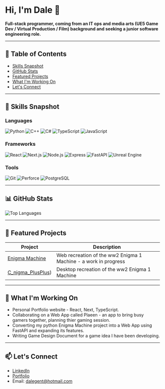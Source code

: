 # Hi, I'm Dale 👋 
**Full-stack programmer, coming from an IT ops and media arts (UE5 Game Dev / Virtual Production / Film) background and seeking a junior software engineering role.**

---

## 📌 Table of Contents  
- [Skills Snapshot](#-skills-snapshot)  
- [GitHub Stats](#-github-stats)  
- [Featured Projects](#-featured-projects)  
- [What I'm Working On](#-what-im-working-on)  
- [Let's Connect](#-lets-connect)

---

## 🧠 Skills Snapshot  
### Languages  
![Python](https://img.shields.io/badge/Python-3776AB?style=for-the-badge&logo=python&logoColor=white)
![C++](https://img.shields.io/badge/C++-00599C?style=for-the-badge&logo=c%2B%2B&logoColor=white)
![C#](https://img.shields.io/badge/C%23-239120?style=for-the-badge&logo=c-sharp&logoColor=white)
![TypeScript](https://img.shields.io/badge/TypeScript-3178C6?style=for-the-badge&logo=typescript&logoColor=white)
![JavaScript](https://img.shields.io/badge/JavaScript-F7DF1E?style=for-the-badge&logo=javascript&logoColor=black)
          
### Frameworks  
![React](https://img.shields.io/badge/React-20232A?style=for-the-badge&logo=react&logoColor=61DAFB)
![Next.js](https://img.shields.io/badge/Next.js-000000?style=for-the-badge&logo=next.js&logoColor=white)
![Node.js](https://img.shields.io/badge/Node.js-339933?style=for-the-badge&logo=node.js&logoColor=white)
![Express](https://img.shields.io/badge/Express-000000?style=for-the-badge&logo=express&logoColor=white)
![FastAPI](https://img.shields.io/badge/FastAPI-009688?style=for-the-badge&logo=fastapi&logoColor=white)
![Unreal Engine](https://img.shields.io/badge/Unreal%20Engine-313131?style=for-the-badge&logo=unrealengine&logoColor=white)

### Tools  
![Git](https://img.shields.io/badge/Git-F05032?style=for-the-badge&logo=git&logoColor=white)
![Perforce](https://img.shields.io/badge/Perforce-404040?style=for-the-badge&logo=perforce&logoColor=white)
![PostgreSQL](https://img.shields.io/badge/PostgreSQL-336791?style=for-the-badge&logo=postgresql&logoColor=white)

---

## 📊 GitHub Stats  
![Top Languages](https://github-readme-stats.vercel.app/api/top-langs/?username=TheTechGent&layout=compact&theme=radical)

---

## 📂 Featured Projects  
| Project | Description |
|--------|-------------|
| [Enigma Machine](https://github.com/TheTechGent/EnigmaMachine) | Web recreation of the ww2 Enigma 1 Machine - a work in progress |
| [C_nigma_PlusPlus](https://github.com/TheTechGent/C_nigmaMachine_PlusPlus)) | Desktop recreation of the ww2 Enigma 1 Machine |

---

## 🧭 What I'm Working On  
- Personal Portfolio website - React, Next, TypeScript.
- Collaborating on a Web App called Plaeen - an app to bring busy gamers together, planning thier gaming session. 
- Converting my python Enigma Machine project into a Web App using FastAPI and expanding its features.
- Writing Game Design Document for a game idea I have been developing.

---

## 📫 Let's Connect  
- [LinkedIn](https://www.linkedin.com/in/dale-gent-25993024/)  
- [Portfolio](https://TechGent.co.uk)  
- Email: dalegent@hotmail.com
